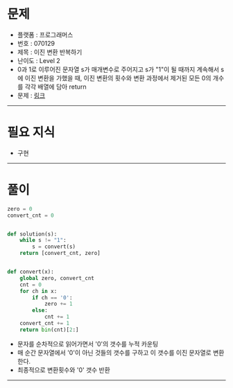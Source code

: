 # 문제
- 플랫폼 : 프로그래머스
- 번호 : 070129
- 제목 : 이진 변환 반복하기
- 난이도 : Level 2
- 0과 1로 이루어진 문자열 s가 매개변수로 주어지고  s가 "1"이 될 때까지 계속해서 s에 이진 변환을 가했을 때,
이진 변환의 횟수와 변환 과정에서 제거된 모든 0의 개수를 각각 배열에 담아 return
- 문제 : <a href="https://school.programmers.co.kr/learn/courses/30/lessons/70129" target="_blank">링크</a>

---

# 필요 지식
- 구현

---

# 풀이
```python
zero = 0
convert_cnt = 0


def solution(s):
    while s != "1":
        s = convert(s)
    return [convert_cnt, zero]


def convert(x):
    global zero, convert_cnt
    cnt = 0
    for ch in x:
        if ch == '0':
            zero += 1
        else:
            cnt += 1
    convert_cnt += 1
    return bin(cnt)[2:]

```
- 문자를 순차적으로 읽어가면서 '0'의 갯수를 누적 카운팅
- 매 순간 문자열에서 '0'이 아닌 것들의 갯수를 구하고 이 갯수를 이진 문자열로 변환한다.
- 최종적으로 변환횟수와 '0' 갯수 반환

---
